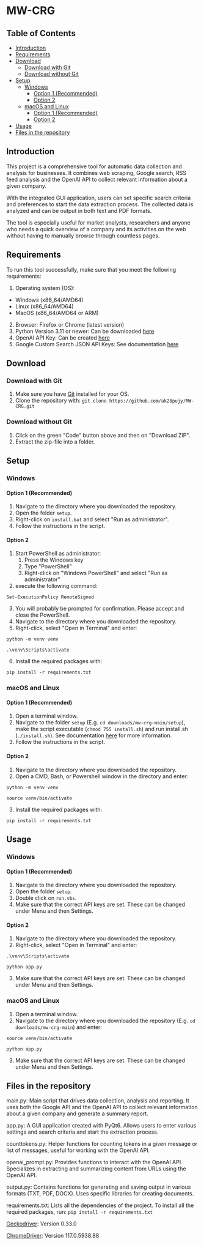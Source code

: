 # MW-CRG
## Table of Contents
- [Introduction](https://github.com/ak28pujy/MW-CRG#introduction)
- [Requirements](https://github.com/ak28pujy/MW-CRG#requirements)
- [Download](https://github.com/ak28pujy/MW-CRG#download)
  - [Download with Git](https://github.com/ak28pujy/MW-CRG#download-with-git)
  - [Download without Git](https://github.com/ak28pujy/MW-CRG#download-without-git)
- [Setup](https://github.com/ak28pujy/MW-CRG#setup)
  - [Windows](https://github.com/ak28pujy/MW-CRG#windows)
      - [Option 1 (Recommended)](https://github.com/ak28pujy/MW-CRG#option-1-recommended)
      - [Option 2](https://github.com/ak28pujy/MW-CRG#option-2)
  - [macOS and Linux](https://github.com/ak28pujy/MW-CRG#macos-and-linux)
      - [Option 1 (Recommended)](https://github.com/ak28pujy/MW-CRG#option-1-recommended-1)
      - [Option 2](https://github.com/ak28pujy/MW-CRG#option-2-1)
- [Usage](https://github.com/ak28pujy/MW-CRG#usage)
- [Files in the repository](https://github.com/ak28pujy/MW-CRG#files-in-the-repository)
## Introduction
This project is a comprehensive tool for automatic data collection and analysis for businesses. It combines web scraping, Google search, RSS feed analysis and the OpenAI API to collect relevant information about a given company.

With the integrated GUI application, users can set specific search criteria and preferences to start the data extraction process. The collected data is analyzed and can be output in both text and PDF formats.

The tool is especially useful for market analysts, researchers and anyone who needs a quick overview of a company and its activities on the web without having to manually browse through countless pages.
## Requirements
To run this tool successfully, make sure that you meet the following requirements:

1. Operating system (OS):
  - Windows (x86_64/AMD64)
  - Linux (x86_64/AMD64)
  - MacOS (x86_64/AMD64 or ARM)
2. Browser: Firefox or Chrome (latest version)
3. Python Version 3.11 or newer: Can be downloaded [here](https://www.python.org/downloads/)
4. OpenAI API Key: Can be created [here](https://platform.openai.com/account/api-keys)
5. Google Custom Search JSON API Keys: See documentation [here](https://developers.google.com/custom-search/v1/overview?hl=en)

## Download
### Download with Git
1. Make sure you have [Git](https://git-scm.com/downloads) installed for your OS.
2. Clone the repository with: ```git clone https://github.com/ak28pujy/MW-CRG.git```
### Download without Git
1. Click on the green "Code" button above and then on "Download ZIP".
2. Extract the zip-file into a folder.
## Setup
### Windows
#### Option 1 (Recommended)
1. Navigate to the directory where you downloaded the repository.
2. Open the folder ```setup```.
3. Right-click on ```install.bat``` and select "Run as administrator".
4. Follow the instructions in the script.
#### Option 2
1. Start PowerShell as administrator:
     1. Press the Windows key
     2. Type "PowerShell"
     3. Right-click on "Windows PowerShell" and select "Run as administrator"
2. execute the following command:
```
Set-ExecutionPolicy RemoteSigned
```
3. You will probably be prompted for confirmation. Please accept and close the PowerShell.
4. Navigate to the directory where you downloaded the repository.
5. Right-click, select "Open in Terminal" and enter:
```
python -m venv venv
```
```
.\venv\Scripts\activate
```
6. Install the required packages with:
```
pip install -r requirements.txt
```
### macOS and Linux
#### Option 1 (Recommended)
1. Open a terminal window.
2. Navigate to the folder ```setup``` (E.g. ```cd downloads/mw-crg-main/setup```), make the script executable (```chmod 755 install.sh```) and run install.sh (```./install.sh```). See documentation [here](https://support.apple.com/guide/terminal/apdd100908f-06b3-4e63-8a87-32e71241bab4/mac) for more information.
3. Follow the instructions in the script.
#### Option 2
1. Navigate to the directory where you downloaded the repository.
2. Open a CMD, Bash, or Powershell window in the directory and enter:
```
python -m venv venv
```
```
source venv/bin/activate
```
3. Install the required packages with:
```
pip install -r requirements.txt
```
## Usage
### Windows
#### Option 1 (Recommended)
1. Navigate to the directory where you downloaded the repository.
2. Open the folder ```setup```.
3. Double click on ```run.vbs```.
4. Make sure that the correct API keys are set. These can be changed under Menu and then Settings.
#### Option 2
1. Navigate to the directory where you downloaded the repository.
2. Right-click, select "Open in Terminal" and enter:
```
.\venv\Scripts\activate
```
```
python app.py
```
3. Make sure that the correct API keys are set. These can be changed under Menu and then Settings.
### macOS and Linux
1. Open a terminal window.
2. Navigate to the directory where you downloaded the repository (E.g. ```cd downloads/mw-crg-main```) and enter:
```
source venv/bin/activate
```
```
python app.py
```
3. Make sure that the correct API keys are set. These can be changed under Menu and then Settings.
## Files in the repository
main.py: Main script that drives data collection, analysis and reporting. It uses both the Google API and the OpenAI API to collect relevant information about a given company and generate a summary report.

app.py: A GUI application created with PyQt6. Allows users to enter various settings and search criteria and start the extraction process.

counttokens.py: Helper functions for counting tokens in a given message or list of messages, useful for working with the OpenAI API.

openai_prompt.py: Provides functions to interact with the OpenAI API. Specializes in extracting and summarizing content from URLs using the OpenAI API.

output.py: Contains functions for generating and saving output in various formats (TXT, PDF, DOCX). Uses specific libraries for creating documents.

requirements.txt: Lists all the dependencies of the project. To install all the required packages, run: ```pip install -r requirements.txt```

[Geckodriver](https://github.com/mozilla/geckodriver): Version 0.33.0

[ChromeDriver](https://chromedriver.chromium.org): Version 117.0.5938.88
